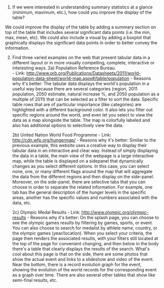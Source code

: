 1. If we were interested in understanding summary statistics at a glance (minimum, maximum, etc.), how could you improve the display of the table?

We could improve the display of the table by adding a summary section on top of the table that includes several significant data points (i.e. the min, max, mean, etc).  We could also include a visual by adding a boxplot that graphically displays the significant data points in order to better convey the information.

2. Find three varied examples on the web that present tabular data in a different layout or in more visually compelling, complete, interactive or interesting ways.
    2a) Population Reference Bureau.  
        - Link: http://www.prb.org/Publications/Datasheets/2011/world-population-data-sheet/world-map.aspx#/table/population
        - Reasons why it's better: The tabular data displays the world's population in a useful way because there are several categories (region, 2011 population, 2050 estimate, natural increase %, and 2050 population as a multiple of 2011) that can be selected as a filter to sort the data.  Specific table rows that are of particular importance (like categories) are highlighted with a different background color.  It also lets you filter out specific regions around the world, and even let you select to view the data as a map alongside the table.  The map is colorfully labeled and also has additional options to selectively view the data.

    2b) United Nation World Food Programme
        - Link: http://cdn.wfp.org/hungermap/
        - Reasons why it's better: Similar to the previous example, this website uses a creative way to display their tabular data in an interactive and clear way.  Instead of simply displaying the data in a table, the main view of the webpage is a large interactive map, while the table is displayed on a sidepanel that dynamically changes as you select different options.  In this case, you can select none, one, or many different flags around the map that will aggregate the data from the different regions and then display on the side-panel.  Moreover, on the side-panel, there are selective tabs that you can choose in order to separate the related information.  For example, one tab has the general description of the hunger levels in the specific areas, another has the specific values and numbers associated with the data, etc.  
        
    2c) Olympic Medal Results
        - Link: http://www.olympic.org/olympic-results
        - Reasons why it's better:  On the splash page, you can choose to see the olympic games results by filtering by games, sports, or event.  You can also choose to search for medalist by athlete name, country, or the olympic games (year/location).  When you select your criteria, the page then renders the associated results, with your filters still located at the top of the page for convenient changing, and then below in the body there's a table that clearly displays the results of the search.  What's cool about this page is that on the side, there are some photos that show the actual event and links to a slideshow and video of the event.  Near the bottom, there is a record evolution graph for the event, showing the evolution of the world records for the corresponding event as a graph over time.  There are also several other tables that show like semi-final results, etc.

